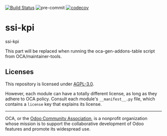 [![Build Status](https://travis-ci.com/open-synergy/ssi-kpi.svg?branch=14.0)](https://travis-ci.com/open-synergy/ssi-kpi)
![pre-commit](https://github.com/open-synergy/ssi-kpi/actions/workflows/pre-commit.yml/badge.svg)
[![codecov](https://codecov.io/gh/open-synergy/ssi-kpi/branch/14.0/graph/badge.svg)](https://codecov.io/gh/open-synergy/ssi-kpi)

<!-- /!\ do not modify above this line -->

# ssi-kpi

ssi-kpi

<!-- /!\ do not modify below this line -->

<!-- prettier-ignore-start -->

[//]: # (addons)

This part will be replaced when running the oca-gen-addons-table script from OCA/maintainer-tools.

[//]: # (end addons)

<!-- prettier-ignore-end -->

## Licenses

This repository is licensed under [AGPL-3.0](LICENSE).

However, each module can have a totally different license, as long as they adhere to OCA
policy. Consult each module's `__manifest__.py` file, which contains a `license` key
that explains its license.

----

OCA, or the [Odoo Community Association](http://odoo-community.org/), is a nonprofit
organization whose mission is to support the collaborative development of Odoo features
and promote its widespread use.

